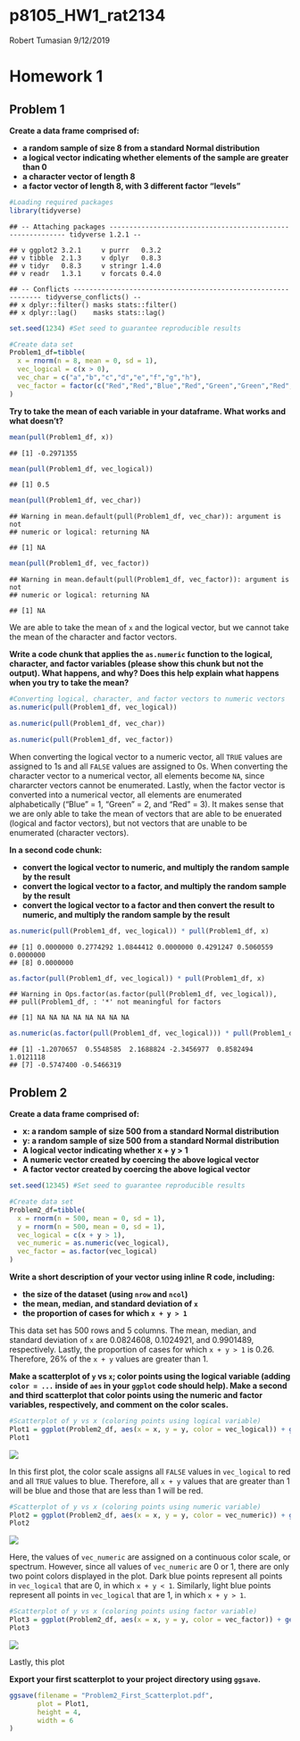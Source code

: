 p8105\_HW1\_rat2134
================
Robert Tumasian
9/12/2019

# Homework 1

## Problem 1

**Create a data frame comprised of:**

  - **a random sample of size 8 from a standard Normal distribution**
  - **a logical vector indicating whether elements of the sample are
    greater than 0**
  - **a character vector of length 8**
  - **a factor vector of length 8, with 3 different factor “levels”**

<!-- end list -->

``` r
#Loading required packages
library(tidyverse)
```

    ## -- Attaching packages ----------------------------------------------------------- tidyverse 1.2.1 --

    ## v ggplot2 3.2.1     v purrr   0.3.2
    ## v tibble  2.1.3     v dplyr   0.8.3
    ## v tidyr   0.8.3     v stringr 1.4.0
    ## v readr   1.3.1     v forcats 0.4.0

    ## -- Conflicts -------------------------------------------------------------- tidyverse_conflicts() --
    ## x dplyr::filter() masks stats::filter()
    ## x dplyr::lag()    masks stats::lag()

``` r
set.seed(1234) #Set seed to guarantee reproducible results

#Create data set
Problem1_df=tibble(
  x = rnorm(n = 8, mean = 0, sd = 1),
  vec_logical = c(x > 0),
  vec_char = c("a","b","c","d","e","f","g","h"),
  vec_factor = factor(c("Red","Red","Blue","Red","Green","Green","Red","Red"))
)
```

**Try to take the mean of each variable in your dataframe. What works
and what
    doesn’t?**

``` r
mean(pull(Problem1_df, x))
```

    ## [1] -0.2971355

``` r
mean(pull(Problem1_df, vec_logical))
```

    ## [1] 0.5

``` r
mean(pull(Problem1_df, vec_char)) 
```

    ## Warning in mean.default(pull(Problem1_df, vec_char)): argument is not
    ## numeric or logical: returning NA

    ## [1] NA

``` r
mean(pull(Problem1_df, vec_factor))
```

    ## Warning in mean.default(pull(Problem1_df, vec_factor)): argument is not
    ## numeric or logical: returning NA

    ## [1] NA

We are able to take the mean of `x` and the logical vector, but we
cannot take the mean of the character and factor vectors.

**Write a code chunk that applies the `as.numeric` function to the
logical, character, and factor variables (please show this chunk but not
the output). What happens, and why? Does this help explain what happens
when you try to take the mean?**

``` r
#Converting logical, character, and factor vectors to numeric vectors
as.numeric(pull(Problem1_df, vec_logical))

as.numeric(pull(Problem1_df, vec_char))

as.numeric(pull(Problem1_df, vec_factor))
```

When converting the logical vector to a numeric vector, all `TRUE`
values are assigned to 1s and all `FALSE` values are assigned to 0s.
When converting the character vector to a numerical vector, all elements
become `NA`, since chararcter vectors cannot be enumerated. Lastly, when
the factor vector is converted into a numerical vector, all elements are
enumerated alphabetically (“Blue” = 1, “Green” = 2, and “Red” = 3). It
makes sense that we are only able to take the mean of vectors that are
able to be enuerated (logical and factor vectors), but not vectors that
are unable to be enumerated (character vectors).

**In a second code chunk:**

  - **convert the logical vector to numeric, and multiply the random
    sample by the result**
  - **convert the logical vector to a factor, and multiply the random
    sample by the result**
  - **convert the logical vector to a factor and then convert the result
    to numeric, and multiply the random sample by the
    result**

<!-- end list -->

``` r
as.numeric(pull(Problem1_df, vec_logical)) * pull(Problem1_df, x)
```

    ## [1] 0.0000000 0.2774292 1.0844412 0.0000000 0.4291247 0.5060559 0.0000000
    ## [8] 0.0000000

``` r
as.factor(pull(Problem1_df, vec_logical)) * pull(Problem1_df, x)
```

    ## Warning in Ops.factor(as.factor(pull(Problem1_df, vec_logical)),
    ## pull(Problem1_df, : '*' not meaningful for factors

    ## [1] NA NA NA NA NA NA NA NA

``` r
as.numeric(as.factor(pull(Problem1_df, vec_logical))) * pull(Problem1_df, x)
```

    ## [1] -1.2070657  0.5548585  2.1688824 -2.3456977  0.8582494  1.0121118
    ## [7] -0.5747400 -0.5466319

## Problem 2

**Create a data frame comprised of:**

  - **x: a random sample of size 500 from a standard Normal
    distribution**
  - **y: a random sample of size 500 from a standard Normal
    distribution**
  - **A logical vector indicating whether x + y \> 1**
  - **A numeric vector created by coercing the above logical vector**
  - **A factor vector created by coercing the above logical vector**

<!-- end list -->

``` r
set.seed(12345) #Set seed to guarantee reproducible results

#Create data set
Problem2_df=tibble(
  x = rnorm(n = 500, mean = 0, sd = 1),
  y = rnorm(n = 500, mean = 0, sd = 1),
  vec_logical = c(x + y > 1),
  vec_numeric = as.numeric(vec_logical),
  vec_factor = as.factor(vec_logical)
)
```

**Write a short description of your vector using inline R code,
including:**

  - **the size of the dataset (using `nrow` and `ncol`)**
  - **the mean, median, and standard deviation of `x`**
  - **the proportion of cases for which `x + y > 1`**

This data set has 500 rows and 5 columns. The mean, median, and standard
deviation of `x` are 0.0824608, 0.1024921, and 0.9901489, respectively.
Lastly, the proportion of cases for which `x + y > 1` is 0.26.
Therefore, 26% of the `x + y` values are greater than 1.

**Make a scatterplot of `y` vs `x`; color points using the logical
variable (adding `color = ...` inside of `aes` in your `ggplot` code
should help). Make a second and third scatterplot that color points
using the numeric and factor variables, respectively, and comment on the
color scales.**

``` r
#Scatterplot of y vs x (coloring points using logical variable)
Plot1 = ggplot(Problem2_df, aes(x = x, y = y, color = vec_logical)) + geom_point()
Plot1
```

![](p8105_HW1_rat2134_files/figure-gfm/unnamed-chunk-7-1.png)<!-- -->

In this first plot, the color scale assigns all `FALSE` values in
`vec_logical` to red and all `TRUE` values to blue. Therefore, all `x +
y` values that are greater than 1 will be blue and those that are less
than 1 will be red.

``` r
#Scatterplot of y vs x (coloring points using numeric variable)
Plot2 = ggplot(Problem2_df, aes(x = x, y = y, color = vec_numeric)) + geom_point()
Plot2
```

![](p8105_HW1_rat2134_files/figure-gfm/unnamed-chunk-8-1.png)<!-- -->

Here, the values of `vec_numeric` are assigned on a continuous color
scale, or spectrum. However, since all values of `vec_numeric` are 0 or
1, there are only two point colors displayed in the plot. Dark blue
points represent all points in `vec_logical` that are 0, in which `x + y
< 1`. Similarly, light blue points represent all points in `vec_logical`
that are 1, in which `x + y > 1`.

``` r
#Scatterplot of y vs x (coloring points using factor variable)
Plot3 = ggplot(Problem2_df, aes(x = x, y = y, color = vec_factor)) + geom_point()
Plot3
```

![](p8105_HW1_rat2134_files/figure-gfm/unnamed-chunk-9-1.png)<!-- -->

Lastly, this plot

**Export your first scatterplot to your project directory using
`ggsave`.**

``` r
ggsave(filename = "Problem2_First_Scatterplot.pdf", 
       plot = Plot1,
       height = 4,
       width = 6
)
```
